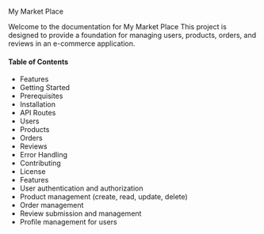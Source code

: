 My Market Place

Welcome to the documentation for My Market Place This project is designed to provide a foundation for managing users, products, orders, and reviews in an e-commerce application.

#### Table of Contents
* Features
* Getting Started
* Prerequisites
* Installation
* API Routes
* Users
* Products
* Orders
* Reviews
* Error Handling
* Contributing
* License
* Features
* User authentication and authorization
* Product management (create, read, update, delete)
* Order management
* Review submission and management
* Profile management for users
